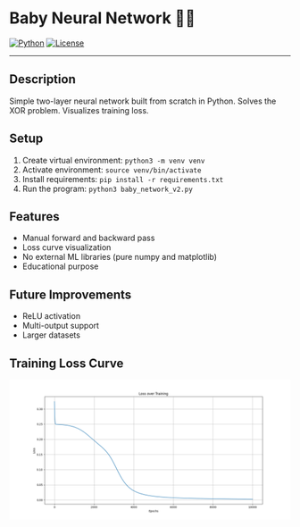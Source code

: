 # Baby Neural Network 🚀🧠

[![Python](https://img.shields.io/badge/Python-3.9+-blue.svg)](https://www.python.org/)
[![License](https://img.shields.io/badge/license-MIT-green)](LICENSE)

---

## Description
Simple two-layer neural network built from scratch in Python. Solves the XOR problem. Visualizes training loss.

## Setup
1. Create virtual environment: `python3 -m venv venv`
2. Activate environment: `source venv/bin/activate`
3. Install requirements: `pip install -r requirements.txt`
4. Run the program: `python3 baby_network_v2.py`

## Features
- Manual forward and backward pass
- Loss curve visualization
- No external ML libraries (pure numpy and matplotlib)
- Educational purpose

## Future Improvements
- ReLU activation
- Multi-output support
- Larger datasets

## Training Loss Curve

![Loss Curve](loss_curve.png)

